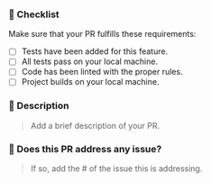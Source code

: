 ### :pencil: Checklist

Make sure that your PR fulfills these requirements:

- [ ] Tests have been added for this feature.
- [ ] All tests pass on your local machine.
- [ ] Code has been linted with the proper rules.
- [ ] Project builds on your local machine.

### :page_facing_up: Description

> Add a brief description of your PR.

### :pushpin: Does this PR address any issue?

> If so, add the # of the issue this is addressing.
